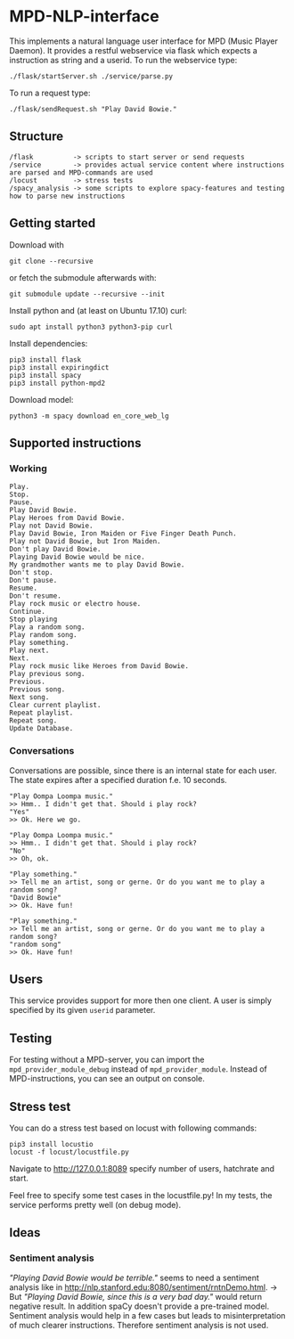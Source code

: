 # MPD-NLP-interface
This implements a natural language user interface for MPD (Music Player Daemon). It provides a restful webservice via flask which expects a instruction as string and a userid.
To run the webservice type:
```
./flask/startServer.sh ./service/parse.py
```
To run a request type:
```
./flask/sendRequest.sh "Play David Bowie."
```

## Structure

```
/flask          -> scripts to start server or send requests
/service        -> provides actual service content where instructions are parsed and MPD-commands are used
/locust         -> stress tests
/spacy_analysis -> some scripts to explore spacy-features and testing how to parse new instructions

```

## Getting started
Download with
```
git clone --recursive
```
or fetch the submodule afterwards with:
```
git submodule update --recursive --init
```

Install python and (at least on Ubuntu 17.10) curl:
```
sudo apt install python3 python3-pip curl
```
Install dependencies:
```
pip3 install flask
pip3 install expiringdict
pip3 install spacy
pip3 install python-mpd2
```
Download model:
```
python3 -m spacy download en_core_web_lg
```

## Supported instructions
### Working
```
Play.
Stop.
Pause.
Play David Bowie.
Play Heroes from David Bowie.
Play not David Bowie.
Play David Bowie, Iron Maiden or Five Finger Death Punch.
Play not David Bowie, but Iron Maiden.
Don't play David Bowie.
Playing David Bowie would be nice.
My grandmother wants me to play David Bowie.
Don't stop.
Don't pause.
Resume.
Don't resume.
Play rock music or electro house.
Continue.
Stop playing
Play a random song.
Play random song.
Play something.
Play next.
Next.
Play rock music like Heroes from David Bowie.
Play previous song.
Previous.
Previous song.
Next song.
Clear current playlist.
Repeat playlist.
Repeat song.
Update Database.
```

### Conversations
Conversations are possible, since there is an internal state for each user.
The state expires after a specified duration f.e. 10 seconds.
```
"Play Oompa Loompa music."
>> Hmm.. I didn't get that. Should i play rock?
"Yes"
>> Ok. Here we go.
```
```
"Play Oompa Loompa music."
>> Hmm.. I didn't get that. Should i play rock?
"No"
>> Oh, ok.
```
```
"Play something."
>> Tell me an artist, song or gerne. Or do you want me to play a random song?
"David Bowie"
>> Ok. Have fun!
```
```
"Play something."
>> Tell me an artist, song or gerne. Or do you want me to play a random song?
"random song"
>> Ok. Have fun!
```

## Users
This service provides support for more then one client. A user is simply specified by its given `userid` parameter.

## Testing
For testing without a MPD-server, you can import the `mpd_provider_module_debug` instead of `mpd_provider_module`.
Instead of MPD-instructions, you can see an output on console.

## Stress test
You can do a stress test based on locust with following commands:
```
pip3 install locustio
locust -f locust/locustfile.py
```
Navigate to <http://127.0.0.1:8089> specify number of users, hatchrate and start.

Feel free to specify some test cases in the locustfile.py!
In my tests, the service performs pretty well (on debug mode).


## Ideas
### Sentiment analysis
_"Playing David Bowie would be terrible."_ seems to need a sentiment analysis like in <http://nlp.stanford.edu:8080/sentiment/rntnDemo.html>.
-> But _"Playing David Bowie, since this is a very bad day."_ would return negative result. In addition spaCy doesn't provide a pre-trained model.
Sentiment analysis would help in a few cases but leads to misinterpretation of much clearer instructions.
Therefore sentiment analysis is not used.

